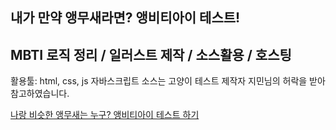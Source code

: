 내가 만약 앵무새라면? 앵비티아이 테스트!
-------------------------------------
MBTI 로직 정리 / 일러스트 제작 / 소스활용 / 호스팅
-------------------------------------
활용툴: html, css, js
자바스크립트 소스는 고양이 테스트 제작자 지민님의 허락을 받아 참고하였습니다.

<a href="https://angbti.netlify.app/">나랑 비슷한 앵무새는 누구? 앵비티아이 테스트 하기<a>
